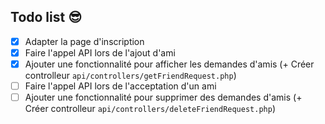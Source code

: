 ## Todo list :sunglasses:

 - [x] Adapter la page d'inscription
 - [x] Faire l'appel API lors de l'ajout d'ami
 - [x] Ajouter une fonctionnalité pour afficher les demandes d'amis (+ Créer controlleur `api/controllers/getFriendRequest.php`)
 - [ ] Faire l'appel API lors de l'acceptation d'un ami
 - [ ] Ajouter une fonctionnalité pour supprimer des demandes d'amis (+ Créer controlleur `api/controllers/deleteFriendRequest.php`)
